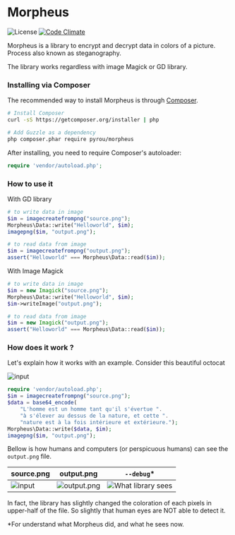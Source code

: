 # Morpheus

![License](https://img.shields.io/packagist/l/pyrou/morpheus.svg)
[![Code Climate](https://codeclimate.com/github/pyrou/morpheus/badges/gpa.svg)](https://codeclimate.com/github/pyrou/morpheus)

Morpheus is a library to encrypt and decrypt data in colors of a picture. Process also known as steganography.

The library works regardless with image Magick or GD library. 

### Installing via Composer

The recommended way to install Morpheus is through [Composer](http://getcomposer.org).

```bash
# Install Composer
curl -sS https://getcomposer.org/installer | php

# Add Guzzle as a dependency
php composer.phar require pyrou/morpheus
```

After installing, you need to require Composer's autoloader:

```php
require 'vendor/autoload.php';
```
### How to use it

With GD library

```php 
# to write data in image
$im = imagecreatefrompng("source.png");
Morpheus\Data::write("Helloworld", $im);
imagepng($im, "output.png");

# to read data from image
$im = imagecreatefrompng("output.png");
assert("Helloworld" === Morpheus\Data::read($im));

```

With Image Magick

```php 
# to write data in image
$im = new Imagick("source.png");
Morpheus\Data::write("Helloworld", $im);
$im->writeImage("output.png");

# to read data from image
$im = new Imagick("output.png");
assert("Helloworld" === Morpheus\Data::read($im));

```

### How does it work ?

Let's explain how it works with an example. Consider this beautiful octocat

![input](https://raw.githubusercontent.com/pyrou/Morpheus/master/docs/example.png)

```php 
require 'vendor/autoload.php';
$im = imagecreatefrompng("source.png");
$data = base64_encode(
	"L'homme est un homme tant qu'il s'évertue ".
	"à s'élever au dessus de la nature, et cette ".
	"nature est à la fois intérieure et extérieure.");
Morpheus\Data::write($data, $im);
imagepng($im, "output.png");
```

Bellow is how humans and computers (or perspicuous humans) can see the `output.png` file.

| source.png | output.png | `--debug`* |
| --- | --- | --- |
| ![input](https://raw.githubusercontent.com/pyrou/Morpheus/master/docs/example.png) | ![output.png](https://raw.githubusercontent.com/pyrou/Morpheus/master/docs/output@3x.png) | ![What library sees](https://raw.githubusercontent.com/pyrou/Morpheus/master/docs/whatLibrarySees@3x.png) |

In fact, the library has slightly changed the coloration of each pixels in upper-half of the file. So slightly that human eyes are NOT able to detect it.

*For understand what Morpheus did, and what he sees now.
